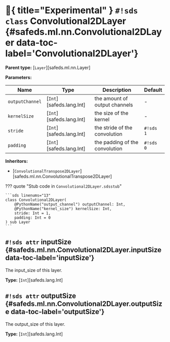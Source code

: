 # :test_tube:{ title="Experimental" } `#!sds class` Convolutional2DLayer {#safeds.ml.nn.Convolutional2DLayer data-toc-label='Convolutional2DLayer'}

**Parent type:** [`Layer`][safeds.ml.nn.Layer]

**Parameters:**

| Name | Type | Description | Default |
|------|------|-------------|---------|
| `outputChannel` | [`Int`][safeds.lang.Int] | the amount of output channels | - |
| `kernelSize` | [`Int`][safeds.lang.Int] | the size of the kernel | - |
| `stride` | [`Int`][safeds.lang.Int] | the stride of the convolution | `#!sds 1` |
| `padding` | [`Int`][safeds.lang.Int] | the padding of the convolution | `#!sds 0` |

**Inheritors:**

- [`ConvolutionalTranspose2DLayer`][safeds.ml.nn.ConvolutionalTranspose2DLayer]

??? quote "Stub code in `Convolutional2DLayer.sdsstub`"

    ```sds linenums="13"
    class Convolutional2DLayer(
        @PythonName("output_channel") outputChannel: Int,
        @PythonName("kernel_size") kernelSize: Int,
        stride: Int = 1,
        padding: Int = 0
    ) sub Layer
    ```

## `#!sds attr` inputSize {#safeds.ml.nn.Convolutional2DLayer.inputSize data-toc-label='inputSize'}

The input_size of this layer.

**Type:** [`Int`][safeds.lang.Int]

## `#!sds attr` outputSize {#safeds.ml.nn.Convolutional2DLayer.outputSize data-toc-label='outputSize'}

The output_size of this layer.

**Type:** [`Int`][safeds.lang.Int]
